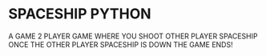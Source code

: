 # SPACESHIP PYTHON
 A GAME 2 PLAYER GAME WHERE YOU SHOOT OTHER PLAYER SPACESHIP ONCE THE OTHER PLAYER SPACESHIP IS DOWN THE GAME ENDS!
